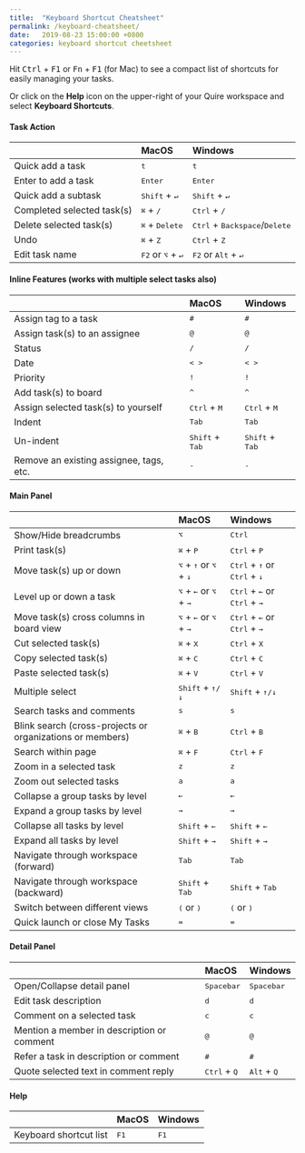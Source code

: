 ```yaml
---
title:  "Keyboard Shortcut Cheatsheet"
permalink: /keyboard-cheatsheet/
date:   2019-08-23 15:00:00 +0800
categories: keyboard shortcut cheetsheet
---
```

Hit <kbd>Ctrl</kbd> + <kbd>F1</kbd> or <kbd>Fn</kbd> + <kbd>F1</kbd> (for Mac) to see a compact list of shortcuts for easily managing your tasks.

Or click on the **Help** icon on the upper-right of your Quire workspace and select **Keyboard Shortcuts**.


#### Task Action

|    | MacOS   | Windows |
| :------ |:-----| :-----|
| Quick add a task | <kbd>t</kbd> | <kbd>t</kbd>|
| Enter to add a task | <kbd>Enter</kbd> | <kbd>Enter</kbd> |
| Quick add a subtask | <kbd>Shift</kbd> + <kbd>↵</kbd>  |  <kbd>Shift</kbd> + <kbd>↵</kbd>|
| Completed selected task(s) | <kbd>⌘</kbd> + <kbd>/</kbd> |  <kbd>Ctrl</kbd> + <kbd>/</kbd> |
| Delete selected task(s) | <kbd>⌘</kbd> + <kbd>Delete</kbd> | <kbd>Ctrl</kbd> + <kbd>Backspace</kbd>/<kbd>Delete</kbd>  |
| Undo | <kbd>⌘</kbd> + <kbd>Z</kbd> | <kbd>Ctrl</kbd> + <kbd>Z</kbd>  | 
| Edit task name | <kbd>F2</kbd> or <kbd>⌥</kbd> + <kbd>↵</kbd> | <kbd>F2</kbd> or <kbd>Alt</kbd> + <kbd>↵</kbd> |

#### Inline Features (works with multiple select tasks also)

||MacOS|Windows|
|:------ |:-----| :-----|
|Assign tag to a task | <kbd>#</kbd> | <kbd>#</kbd> |
| Assign task(s) to an assignee | <kbd>@</kbd> | <kbd>@</kbd> |
| Status | <kbd>/</kbd> | <kbd>/</kbd> |
| Date | <kbd>< ></kbd> | <kbd>< ></kbd> |
| Priority | <kbd>!</kbd> | <kbd>!</kbd> |
| Add task(s) to board | <kbd>^</kbd> | <kbd>^</kbd> |
| Assign selected task(s) to yourself | <kbd>Ctrl</kbd> + <kbd>M</kbd> | <kbd>Ctrl</kbd> + <kbd>M</kbd> |
| Indent | <kbd>Tab</kbd> | <kbd>Tab</kbd> |
| Un-indent | <kbd>Shift</kbd> + <kbd>Tab</kbd> | <kbd>Shift</kbd> + <kbd>Tab</kbd> |
| Remove an existing assignee, tags, etc. | <kbd>-</kbd> | <kbd>-</kbd> |

#### Main Panel

|    | MacOS   | Windows |
| :------ |:-----| :-----|
| Show/Hide breadcrumbs | <kbd>⌥</kbd> | <kbd>Ctrl</kbd> |
| Print task(s) | <kbd>⌘</kbd> + <kbd>P</kbd> |  <kbd>Ctrl</kbd> + <kbd>P</kbd> |
| Move task(s) up or down | <kbd>⌥</kbd> + <kbd>↑</kbd> or <kbd>⌥</kbd> + <kbd>↓</kbd> | <kbd>Ctrl</kbd> + <kbd>↑</kbd> or <kbd>Ctrl</kbd> + <kbd>↓</kbd> |
| Level up or down a task | <kbd>⌥</kbd> + <kbd>←</kbd> or <kbd>⌥</kbd> + <kbd>→</kbd> | <kbd>Ctrl</kbd> + <kbd>←</kbd> or <kbd>Ctrl</kbd> + <kbd>→</kbd> |
| Move task(s) cross columns in board view | <kbd>⌥</kbd> + <kbd>←</kbd> or <kbd>⌥</kbd> + <kbd>→</kbd> | <kbd>Ctrl</kbd> + <kbd>←</kbd> or <kbd>Ctrl</kbd> + <kbd>→</kbd> |
| Cut selected task(s) | <kbd>⌘</kbd> + <kbd>X</kbd> | <kbd>Ctrl</kbd> + <kbd>X</kbd> |
| Copy selected task(s) | <kbd>⌘</kbd> + <kbd>C</kbd> | <kbd>Ctrl</kbd> + <kbd>C</kbd> |
| Paste selected task(s) | <kbd>⌘</kbd> + <kbd>V</kbd> | <kbd>Ctrl</kbd> + <kbd>V</kbd> |
| Multiple select | <kbd>Shift</kbd> + <kbd>↑/↓</kbd> | <kbd>Shift</kbd> + <kbd>↑/↓</kbd> |
| Search tasks and comments | <kbd>s</kbd> | <kbd>s</kbd> |
| Blink search (cross-projects or organizations or members) | <kbd>⌘</kbd> + <kbd>B</kbd> | <kbd>Ctrl</kbd> + <kbd>B</kbd> |
| Search within page | <kbd>⌘</kbd> + <kbd>F</kbd> | <kbd>Ctrl</kbd> + <kbd>F</kbd> |
| Zoom in a selected task | <kbd>z</kbd> | <kbd>z</kbd> |
| Zoom out selected tasks | <kbd>a</kbd> | <kbd>a</kbd> |
| Collapse a group tasks by level | <kbd>←</kbd> | <kbd>←</kbd> |
| Expand a group tasks by level | <kbd>→</kbd> | <kbd>→</kbd> |
| Collapse all tasks by level | <kbd>Shift</kbd> + <kbd>←</kbd> | <kbd>Shift</kbd> + <kbd>←</kbd> |
| Expand all tasks by level | <kbd>Shift</kbd> + <kbd>→</kbd> | <kbd>Shift</kbd> + <kbd>→</kbd> |
| Navigate through workspace (forward) | <kbd>Tab</kbd> | <kbd>Tab</kbd> |
| Navigate through workspace (backward) | <kbd>Shift</kbd> + <kbd>Tab</kbd> | <kbd>Shift</kbd> + <kbd>Tab</kbd> |
| Switch between different views | <kbd>(</kbd> or <kbd>)</kbd> |  <kbd>(</kbd> or <kbd>)</kbd>  |
| Quick launch or close My Tasks | <kbd>=</kbd> |  <kbd>=</kbd>  |



#### Detail Panel

|    | MacOS   | Windows |
| :------|:-----| :-----|
| Open/Collapse detail panel | <kbd>Spacebar</kbd> | <kbd>Spacebar</kbd> |
| Edit task description | <kbd>d</kbd> | <kbd>d</kbd> |
| Comment on a selected task | <kbd>c</kbd> | <kbd>c</kbd> |
| Mention a member in description or comment | <kbd>@</kbd> | <kbd>@</kbd> |
| Refer a task in description or comment | <kbd>#</kbd> | <kbd>#</kbd> |
| Quote selected text in comment reply | <kbd>Ctrl</kbd> + <kbd>Q</kbd> | <kbd>Alt</kbd> + <kbd>Q</kbd> |

#### Help

|    | MacOS   | Windows |
| :------ |:-----| :-----|
| Keyboard shortcut list | <kbd>F1</kbd> | <kbd>F1</kbd> |